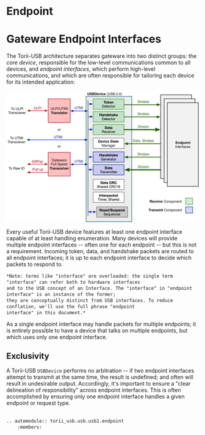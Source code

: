 # Endpoint

# Gateware Endpoint Interfaces

The Torii-USB architecture separates gateware into two distinct groups: the *core device*, responsible for the
low-level communications common to all devices, and *endpoint interfaces*, which perform high-level communications,
and which are often responsible for tailoring each device for its intended application:

![](../../../_images/USBDevice.svg)

Every useful Torii-USB device features at least one endpoint interface capable of at least handling enumeration. Many
devices will provide multiple endpoint interfaces -- often one for each endpoint -- but this is not a requirement.
Incoming token, data, and handshake packets are routed to all endpoint interfaces; it is up to each endpoint interface
to decide which packets to respond to.

	*Note: terms like "interface" are overloaded: the single term "interface" can refer both to hardware interfaces
	and to the USB concept of an Interface. The "interface" in "endpoint interface" is an instance of the former;
	they are conceptually distinct from USB interfaces. To reduce conflation, we'll use the full phrase "endpoint
	interface" in this document.*

As a single endpoint interface may handle packets for multiple endpoints; it is entirely possible to have a device
that talks on multiple endpoints, but which uses only one endpoint interface.

## Exclusivity


A Torii-USB ``USBDevice`` performs no arbitration -- if two endpoint interfaces attempt to transmit at the same time, the
result is undefined; and often will result in undesirable output. Accordingly, it's important to ensure a "clear
delineation of responsibility" across endpoint interfaces. This is often accomplished by ensuring only one endpoint
interface handles a given endpoint or request type.


```{eval-rst}

.. automodule:: torii_usb.usb.usb2.endpoint
	:members:

```
